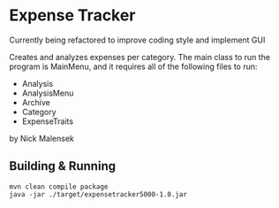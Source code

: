 Expense Tracker
===============
Currently being refactored to improve coding style and implement GUI

Creates and analyzes expenses per category. The main class to run the program is MainMenu, and it requires all of the following files to run:

* Analysis
* AnalysisMenu
* Archive
* Category
* ExpenseTraits

by Nick Malensek

Building & Running
------------------
    mvn clean compile package
    java -jar ./target/expensetracker5000-1.0.jar
